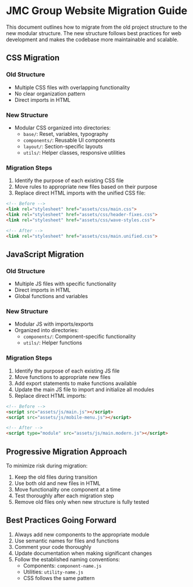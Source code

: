 # JMC Group Website Migration Guide

This document outlines how to migrate from the old project structure to the new modular structure. The new structure follows best practices for web development and makes the codebase more maintainable and scalable.

## CSS Migration

### Old Structure
- Multiple CSS files with overlapping functionality
- No clear organization pattern
- Direct imports in HTML

### New Structure
- Modular CSS organized into directories:
  - `base/`: Reset, variables, typography
  - `components/`: Reusable UI components
  - `layout/`: Section-specific layouts
  - `utils/`: Helper classes, responsive utilities

### Migration Steps
1. Identify the purpose of each existing CSS file
2. Move rules to appropriate new files based on their purpose
3. Replace direct HTML imports with the unified CSS file:

```html
<!-- Before -->
<link rel="stylesheet" href="assets/css/main.css">
<link rel="stylesheet" href="assets/css/header-fixes.css">
<link rel="stylesheet" href="assets/css/wave-styles.css">

<!-- After -->
<link rel="stylesheet" href="assets/css/main.unified.css">
```

## JavaScript Migration

### Old Structure
- Multiple JS files with specific functionality
- Direct imports in HTML
- Global functions and variables

### New Structure
- Modular JS with imports/exports
- Organized into directories:
  - `components/`: Component-specific functionality
  - `utils/`: Helper functions

### Migration Steps
1. Identify the purpose of each existing JS file
2. Move functions to appropriate new files
3. Add export statements to make functions available
4. Update the main JS file to import and initialize all modules
5. Replace direct HTML imports:

```html
<!-- Before -->
<script src="assets/js/main.js"></script>
<script src="assets/js/mobile-menu.js"></script>

<!-- After -->
<script type="module" src="assets/js/main.modern.js"></script>
```

## Progressive Migration Approach

To minimize risk during migration:

1. Keep the old files during transition
2. Use both old and new files in HTML
3. Move functionality one component at a time
4. Test thoroughly after each migration step
5. Remove old files only when new structure is fully tested

## Best Practices Going Forward

1. Always add new components to the appropriate module
2. Use semantic names for files and functions
3. Comment your code thoroughly
4. Update documentation when making significant changes
5. Follow the established naming conventions:
   - Components: `component-name.js`
   - Utilities: `utility-name.js`
   - CSS follows the same pattern
